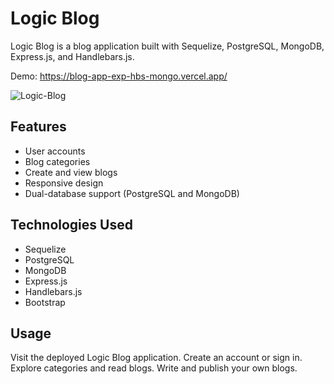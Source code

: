 # Logic Blog

Logic Blog is a blog application built with Sequelize, PostgreSQL, MongoDB, Express.js, and Handlebars.js.

Demo: https://blog-app-exp-hbs-mongo.vercel.app/

<img src="https://i.ibb.co/0MKLf8C/Logic-Blog.jpg" alt="Logic-Blog" border="0" />

## Features

- User accounts
- Blog categories
- Create and view blogs
- Responsive design
- Dual-database support (PostgreSQL and MongoDB)

## Technologies Used

- Sequelize
- PostgreSQL
- MongoDB
- Express.js
- Handlebars.js
- Bootstrap

## Usage
Visit the deployed Logic Blog application.
Create an account or sign in.
Explore categories and read blogs.
Write and publish your own blogs.
